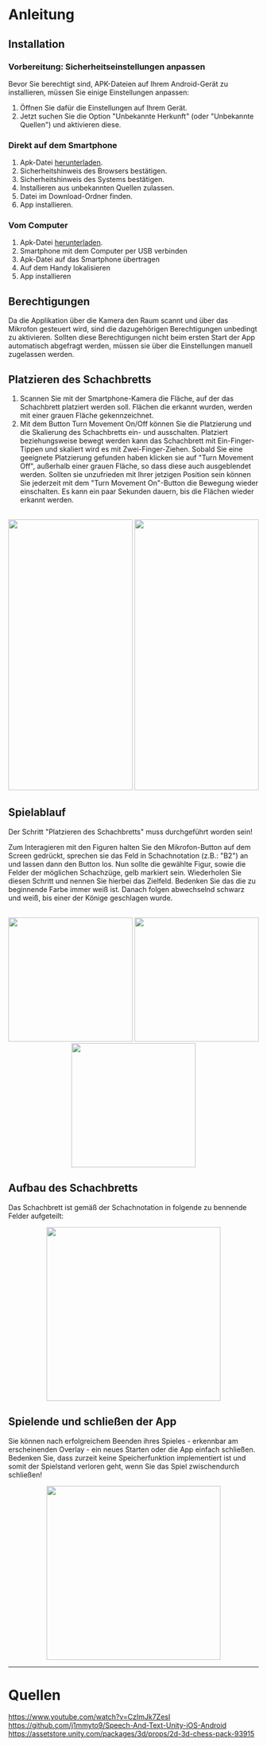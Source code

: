 # Anleitung
## Installation 

### Vorbereitung: Sicherheitseinstellungen anpassen

Bevor Sie berechtigt sind, APK-Dateien auf Ihrem Android-Gerät zu installieren, müssen Sie einige Einstellungen anpassen:

1. Öffnen Sie dafür die Einstellungen auf Ihrem Gerät.
2. Jetzt suchen Sie die Option "Unbekannte Herkunft" (oder "Unbekannte Quellen") und aktivieren diese. 


### Direkt auf dem Smartphone 
1. Apk-Datei [herunterladen](https://github.com/AdrianRisch/EIS-Mate/releases/download/v1.0/EisMateV1.0.apk).
2. Sicherheitshinweis des Browsers bestätigen.
3. Sicherheitshinweis des Systems bestätigen.
4. Installieren aus unbekannten Quellen zulassen.
5. Datei im Download-Ordner finden.
6. App installieren.

### Vom Computer
1. Apk-Datei [herunterladen](https://github.com/AdrianRisch/EIS-Mate/releases/download/v1.0/EisMateV1.0.apk).
2. Smartphone mit dem Computer per USB verbinden
3. Apk-Datei auf das Smartphone übertragen 
4. Auf dem Handy lokalisieren 
5. App installieren

## Berechtigungen

Da die Applikation über die Kamera den Raum scannt und über das Mikrofon gesteuert wird, sind die dazugehörigen Berechtigungen unbedingt zu aktivieren.
Sollten diese Berechtigungen nicht beim ersten Start der App automatisch abgefragt werden, müssen sie über die Einstellungen manuell zugelassen werden.

## Platzieren des Schachbretts 

1. Scannen Sie mit der Smartphone-Kamera die Fläche, auf der das Schachbrett platziert werden soll. Flächen die erkannt wurden, werden mit einer grauen Fläche gekennzeichnet.
2. Mit dem Button Turn Movement On/Off können Sie die Platzierung und die Skalierung des Schachbretts ein- und ausschalten. Platziert beziehungsweise bewegt werden kann das Schachbrett mit Ein-Finger-Tippen und skaliert wird es mit Zwei-Finger-Ziehen. Sobald Sie eine geeignete Platzierung gefunden haben klicken sie auf "Turn Movement Off", außerhalb einer grauen Fläche, so dass diese auch ausgeblendet werden. Sollten sie unzufrieden mit Ihrer jetzigen Position sein können Sie jederzeit mit dem "Turn Movement On"-Button die Bewegung wieder einschalten. Es kann ein paar Sekunden dauern, bis die Flächen wieder erkannt werden.
<br><br>
<p align="center">
  <img src="https://user-images.githubusercontent.com/50317883/123965686-fbfdff80-d9b4-11eb-8a9a-4fa89d0b735b.gif" width="250" height=" 545"/>
  <img src="https://user-images.githubusercontent.com/50317883/123960927-24372f80-d9b0-11eb-8b8c-102ea70aaa36.png" width="250" height=" 545"/>
</p>

## Spielablauf

Der Schritt "Platzieren des Schachbretts" muss durchgeführt worden sein!

Zum Interagieren mit den Figuren halten Sie den Mikrofon-Button auf dem Screen gedrückt, sprechen sie das Feld in Schachnotation (z.B.: "B2") an und lassen dann den Button los. Nun sollte die gewählte Figur, sowie die Felder der möglichen Schachzüge, gelb markiert sein. Wiederholen Sie diesen Schritt und nennen Sie hierbei das Zielfeld. Bedenken Sie das die zu beginnende Farbe immer weiß ist. Danach folgen abwechselnd schwarz und weiß, bis einer der Könige geschlagen wurde.
<br><br>
<p align="center">
 <img src="https://user-images.githubusercontent.com/50317883/123961244-6eb8ac00-d9b0-11eb-873e-4a71922a1077.png" width="250"/>
 <img src="https://user-images.githubusercontent.com/50317883/123961272-75472380-d9b0-11eb-870a-90cdd77f5ac5.png" width="250"/>
 <img src="https://user-images.githubusercontent.com/50317883/123961292-7aa46e00-d9b0-11eb-99b4-a4e330bb9832.png" width="250"/>
</p>


## Aufbau des Schachbretts

Das Schachbrett ist gemäß der Schachnotation in folgende zu bennende Felder aufgeteilt:
<p align="center">
  <img src="https://user-images.githubusercontent.com/50317883/123959792-d8d05180-d9ae-11eb-8708-87cd23b2ddf1.png" width="350"/>
</p>


## Spielende und schließen der App
Sie können nach erfolgreichem Beenden ihres Spieles - erkennbar am erscheinenden Overlay - ein neues Starten oder die App einfach schließen.
Bedenken Sie, dass zurzeit keine Speicherfunktion implementiert ist und somit der Spielstand verloren geht, wenn Sie das Spiel zwischendurch schließen!

<p align="center">
  <img src="https://user-images.githubusercontent.com/50317883/123966070-56975b80-d9b5-11eb-90bb-96d69f87b423.png" width="350"/>
</p>


---
# Quellen

https://www.youtube.com/watch?v=CzImJk7ZesI
https://github.com/j1mmyto9/Speech-And-Text-Unity-iOS-Android
https://assetstore.unity.com/packages/3d/props/2d-3d-chess-pack-93915
